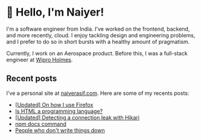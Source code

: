 # 👋 Hello, I'm Naiyer!

I'm a software engineer from India. I've worked on the frontend, backend, and more recently, cloud. I enjoy tackling design and engineering problems, and I prefer to do so in short bursts with a healthy amount of pragmatism.

Currently, I work on an Aerospace product. Before this, I was a full-stack engineer at [Wipro Holmes](https://www.wipro.com/holmes/).

## Recent posts

I've a personal site at [naiyerasif.com](https://www.naiyerasif.com). Here are some of my recents posts:

<!-- BLOG-POST-LIST:START -->
- [[Updated] On how I use Firefox](https://www.naiyerasif.com/post/2023/08/06/on-how-i-use-firefox/)
- [Is HTML a programming language?](https://www.naiyerasif.com/post/2024/08/09/is-html-a-programming-language/)
- [[Updated] Detecting a connection leak with Hikari](https://www.naiyerasif.com/post/2022/09/18/detecting-a-connection-leak-with-hikari/)
- [npm docs command](https://www.naiyerasif.com/post/2024/07/27/npm-docs-command/)
- [People who don&#39;t write things down](https://www.naiyerasif.com/post/2024/07/03/people-who-dont-write-things-down/)
<!-- BLOG-POST-LIST:END -->
